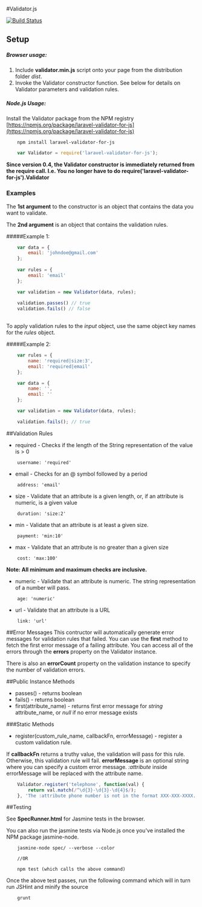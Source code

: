 #Validator.js

[![Build Status](https://travis-ci.org/skaterdav85/Validator.js.png?branch=master)](https://travis-ci.org/skaterdav85/Validator.js)

## Setup

##### Browser usage:
1. Include __validator.min.js__ script onto your page from the distribution folder _dist_.
2. Invoke the Validator constructor function. See below for details on Validator parameters and validation rules.

##### Node.js Usage:
Install the Validator package from the NPM registry [https://npmjs.org/package/laravel-validator-for-js](https://npmjs.org/package/laravel-validator-for-js)

```
	npm install laravel-validator-for-js
```

```js
	var Validator = require('laravel-validator-for-js');
```

__Since version 0.4, the Validator constructor is immediately returned from the require call. I.e. You no longer have to do require('laravel-validator-for-js').Validator__

### Examples

The __1st argument__ to the constructor is an object that contains the data you want to validate. 

The __2nd argument__ is an object that contains the validation rules. 

#####Example 1:
```js
	var data = {
		email: 'johndoe@gmail.com'
	};
	
	var rules = {
		email: 'email'
	};

	var validation = new Validator(data, rules);
	
	validation.passes() // true
	validation.fails() // false
	
```

To apply validation rules to the _input_ object, use the same object key names for the _rules_ object.

#####Example 2:
```js
	var rules = {
		name: 'required|size:3',
		email: 'required|email'
	};

	var data = {
		name: '',
		email: ''
	};

	var validation = new Validator(data, rules);

	validation.fails(); // true

```

##Validation Rules

* required - Checks if the length of the String representation of the value is > 0

```
	username: 'required'
```

* email - Checks for an @ symbol followed by a period


```
	address: 'email'
```

* size - Validate that an attribute is a given length, or, if an attribute is numeric, is a given value


```
	duration: 'size:2'
```

* min - Validate that an attribute is at least a given size.

```
	payment: 'min:10'
```

* max - Validate that an attribute is no greater than a given size

```
	cost: 'max:100'
```

__Note: All minimum and maximum checks are inclusive.__

* numeric - Validate that an attribute is numeric. The string representation of a number will pass.

```
	age: 'numeric'
```

* url - Validate that an attribute is a URL

```
	link: 'url'
```

##Error Messages
This contructor will automatically generate error messages for validation rules that failed. You can use the __first__ method to fetch the first error message of a failing attribute. You can access all of the errors through the __errors__ property on the Validator instance. 

There is also an __errorCount__ property on the validation instance to specify the number of validation errors.

##Public Instance Methods

* passes() - returns boolean
* fails() - returns boolean
* first(attribute_name) - returns first error message for _string_ attribute_name, or _null_ if no error message exists

###Static Methods

* register(custom_rule_name, callbackFn, errorMessage) - register a custom validation rule. 

If __callbackFn__ returns a truthy value, the validation will pass for this rule. Otherwise, this validation rule will fail. __errorMessage__ is an optional string where you can specify a custom error message. _:attribute_ inside errorMessage will be replaced with the attribute name.

```js
	Validator.register('telephone', function(val) {
		return val.match(/^\d{3}-\d{3}-\d{4}$/);
	}, 'The :attribute phone number is not in the format XXX-XXX-XXXX.');
```

##Testing

See __SpecRunner.html__ for Jasmine tests in the browser. 

You can also run the jasmine tests via Node.js once you've installed the NPM package jasmine-node.

```
	jasmine-node spec/ --verbose --color

	//OR

	npm test (which calls the above command)
```

Once the above test passes, run the following command which will in turn run JSHint and minify the source
```
	grunt
```